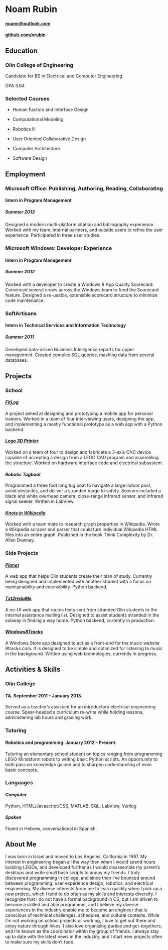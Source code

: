 # Noam Rubin
#### [noamr@outlook.com](mailto:noamr@outlook.com "Email Me")
#### [github.com/nrubin](http://www.github.com/nrubin "My Github")

## Education
### Olin College of Engineering

Candidate for BS in Electrical and Computer Engineering

GPA 3.64

### Selected Courses

- Human Factors and Interface Design

- Computational Modeling

- Robotics III

- User Oriented Collaborative Design

- Computer Architecture

- Software Design

## Employment

### Microsoft Office: Publishing, Authoring, Reading, Collaborating
#### Intern in Program Management
##### Summer 2013

Designed a modern multi-platform citation and bibliography experience. Worked with my team, internal partners, and outside users to refine the user experience. Participated in three user studies.
### Microsoft Windows: Developer Experience
#### Intern in Program Management
##### Summer 2012

Worked with a developer to create a Windows 8 App Quality Scorecard. Convinced several crews across the Windows team to fund the Scorecard feature. Designed a re-usable, extensible scorecard structure to minimize code maintenance.

### SoftArtisans
#### Intern in Technical Services and Information Technology
##### Summer 2011

Developed data-driven Business Intelligence reports for upper management. Created complex SQL queries, mashing data from several databases.

## Projects

### School

#### [*FitLog*](http://hfid.olin.edu/sa2013/s_engr3220-soul-patch/)

A project aimed at designing and prototyping a mobile app for personal trainers. Worked in a team of four interviewing users, designing the app, and implementing a mostly functional prototype as a web app with a Python backend. 

#### [*Lego 3D Printer*](http://ibeitia.com/lego3dprinter/)

Worked on a team of four to design and fabricate a 3-axis CNC device capable of accepting a design from a LEGO CAD program and assembling the structure. Worked on hardware interface code and electrical subsystem. 

#### *Robotic Tugboat*

Programmed a three foot long tug boat to navigate a large indoor pool, avoid obstacles, and deliver a stranded barge to safety. Sensors included a black and white overhead camera, close-range infrared sensor, and infrared signal seeker. Written in LabView.

#### [*Knots in Wikipedia*](http://www.greenteapress.com/compmod/html/thinkcomplexity014.html)

Worked with a team mate to research graph properties in Wikipedia. Wrote a Wikipedia scraper and parser that could turn individual Wikipedia HTML files into an entire graph. Published in the book Think Complexity by Dr. Allen Downey. 

### Side Projects

#### [*Planet*](https://github.com/olin/planet?source=c)
A web app that helps Olin students create their plan of study. Currently being designed and implemented with another student with a focus on maintainability and extensibility. Python backend. 

#### [*Txt2HelpMe*](https://github.com/nrubin/Txt2HelpMe?source=c)
A no-UI web app that routes texts sent from stranded Olin students to the internal assistance mailing list. Designed to assist students stranded in the subway in finding a way home. Python backend, currently in production.

#### [*Windows8Tracks*](https://github.com/nrubin/Windows8tracks?source=c)
A Windows Store app designed to act as a front-end for the music website 8tracks.com. It is designed to be simple and optimized for listening to music in the background. Written using web technologies, currently in progress.

## Activities & Skills

### Olin College
#### TA. September 2011 – January 2013.

Served as a teacher’s assistant for an introductory electrical engineering course. Spear-headed a curriculum re-write while holding lessons, administering lab hours and grading work.

### Tutoring
#### Robotics and programming. January 2012 – Present.

Tutoring an elementary school student on topics ranging from programming LEGO Mindstorm robots to writing basic Python scripts. An opportunity to both pass on knowledge gained and to sharpen understanding of even basic concepts.

### Languages
#### *Computer*
Python, HTML/Javascript/CSS, MATLAB, SQL, LabView, Verilog
#### *Spoken*
Fluent in Hebrew, conversational in Spanish.
## About Me
I was born in Israel and moved to Los Angeles, California in 1997. My interest in engineering began all the way then when I would spend hours building LEGOs, and developed further as I would disassemble my parent’s desktops and write small bash scripts to annoy my friends. I truly discovered programming in college, and since then I’ve bounced around between programming, user experience design, robotics, and electrical engineering. My diverse interests force me to learn quickly when I pick up a new project, which I tend to do often as my skills and interests diversify. I recognize that I do not have a formal background in CS, but I am driven to become a skilled and able programmer, and I believe my diverse experiences in the industry enable me to become an engineer that is conscious of technical challenges, schedules, and cultural contexts. While I’m not working on school projects or working, I love to get out there and enjoy nature through hikes. I also love organizing parties and get-togethers, and I’m known as the coordinator within my group of friends. I always stay up to date with the latest news in the industry, and I start new projects often to make sure my skills don’t fade.

